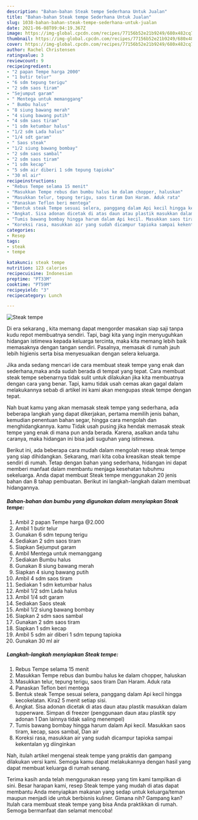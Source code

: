 ```yaml
---
description: "Bahan-bahan Steak tempe Sederhana Untuk Jualan"
title: "Bahan-bahan Steak tempe Sederhana Untuk Jualan"
slug: 1038-bahan-bahan-steak-tempe-sederhana-untuk-jualan
date: 2021-06-08T09:04:19.367Z
image: https://img-global.cpcdn.com/recipes/77156b52e21b9249/680x482cq70/steak-tempe-foto-resep-utama.jpg
thumbnail: https://img-global.cpcdn.com/recipes/77156b52e21b9249/680x482cq70/steak-tempe-foto-resep-utama.jpg
cover: https://img-global.cpcdn.com/recipes/77156b52e21b9249/680x482cq70/steak-tempe-foto-resep-utama.jpg
author: Rachel Christensen
ratingvalue: 3
reviewcount: 9
recipeingredient:
- "2 papan Tempe harga 2000"
- "1 butir telur"
- "6 sdm tepung terigu"
- "2 sdm saos tiram"
- "Sejumput garam"
- " Mentega untuk memanggang"
- " Bumbu halus"
- "8 siung bawang merah"
- "4 siung bawang putih"
- "4 sdm saos tiram"
- "1 sdm ketumbar halus"
- "1/2 sdm Lada halus"
- "1/4 sdt garam"
- " Saos steak"
- "1/2 siung bawang bombay"
- "2 sdm saos sambal"
- "2 sdm saos tiram"
- "1 sdm kecap"
- "5 sdm air diberi 1 sdm tepung tapioka"
- "30 ml air"
recipeinstructions:
- "Rebus Tempe selama 15 menit"
- "Masukkan Tempe rebus dan bumbu halus ke dalam chopper, haluskan"
- "Masukkan telur, tepung terigu, saos tiram Dan Haram. Aduk rata"
- "Panaskan Teflon beri mentega"
- "Bentuk steak Tempe sesuai selera, panggang dalam Api kecil hingga kecokelatan. Kira2 5 menit setiap sisi."
- "Angkat. Sisa adonan dicetak di atas daun atau plastik masukkan dalam tupperware. Simpan di freezer (penggunaan daun atau plastik spy adonan 1 Dan lainnya tidak saling menempel)"
- "Tumis bawang bombay hingga harum dalam Api kecil. Masukkan saos tiram, kecap, saos sambal, Dan air"
- "Koreksi rasa, masukkan air yang sudah dicampur tapioka sampai kekentalan yg diinginkan"
categories:
- Resep
tags:
- steak
- tempe

katakunci: steak tempe 
nutrition: 123 calories
recipecuisine: Indonesian
preptime: "PT33M"
cooktime: "PT59M"
recipeyield: "3"
recipecategory: Lunch

---
```



![Steak tempe](https://img-global.cpcdn.com/recipes/77156b52e21b9249/680x482cq70/steak-tempe-foto-resep-utama.jpg)

Di era  sekarang , kita memang dapat mengorder masakan siap saji tanpa kudu repot membuatnya sendiri. Tapi, bagi kita yang ingin menyuguhkan hidangan istimewa kepada keluarga tercinta, maka kita memang lebih baik memasaknya dengan tangan sendiri. Pasalnya, memasak di rumah jauh lebih higienis serta bisa menyesuaikan dengan selera keluarga.

Jika anda sedang mencari ide cara membuat steak tempe yang enak dan sederhana,maka anda sudah berada di tempat yang tepat. Cara membuat steak tempe  sebenarnya tidak sulit untuk dilakukan jika kita membuatnya dengan cara yang benar. Tapi, kamu tidak usah cemas akan gagal dalam melakukannya 
sebab di artikel ini kami akan mengupas steak tempe dengan tepat.  



Nah buat kamu yang akan memasak steak tempe yang sederhana, ada beberapa langkah yang dapat dikerjakan, pertama memilih jenis bahan, kemudian penentuan bahan segar, hingga cara mengolah dan menghidangkannya. kamu Tidak usah pusing jika hendak memasak steak tempe yang enak di mana pun anda berada. Karena, asalkan anda  tahu caranya, maka hidangan ini bisa jadi suguhan yang istimewa.

Berikut ini, ada beberapa cara mudah dalam mengolah resep steak tempe yang siap dihidangkan. Sekarang, mari kita coba kreasikan steak tempe sendiri di rumah. Tetap dengan bahan yang sederhana, hidangan ini dapat memberi manfaat dalam membantu menjaga kesehatan tubuhmu sekeluarga. Anda dapat membuat Steak tempe menggunakan 20 jenis bahan dan 8 tahap pembuatan. Berikut ini langkah-langkah dalam membuat hidangannya.

<!--inarticleads1-->

##### Bahan-bahan dan bumbu yang digunakan dalam menyiapkan Steak tempe:

1. Ambil 2 papan Tempe harga @2.000
1. Ambil 1 butir telur
1. Gunakan 6 sdm tepung terigu
1. Sediakan 2 sdm saos tiram
1. Siapkan Sejumput garam
1. Ambil  Mentega untuk memanggang
1. Sediakan  Bumbu halus
1. Gunakan 8 siung bawang merah
1. Siapkan 4 siung bawang putih
1. Ambil 4 sdm saos tiram
1. Sediakan 1 sdm ketumbar halus
1. Ambil 1/2 sdm Lada halus
1. Ambil 1/4 sdt garam
1. Sediakan  Saos steak
1. Ambil 1/2 siung bawang bombay
1. Siapkan 2 sdm saos sambal
1. Gunakan 2 sdm saos tiram
1. Siapkan 1 sdm kecap
1. Ambil 5 sdm air diberi 1 sdm tepung tapioka
1. Gunakan 30 ml air




<!--inarticleads2-->

##### Langkah-langkah menyiapkan Steak tempe:

1. Rebus Tempe selama 15 menit
1. Masukkan Tempe rebus dan bumbu halus ke dalam chopper, haluskan
1. Masukkan telur, tepung terigu, saos tiram Dan Haram. Aduk rata
1. Panaskan Teflon beri mentega
1. Bentuk steak Tempe sesuai selera, panggang dalam Api kecil hingga kecokelatan. Kira2 5 menit setiap sisi.
1. Angkat. Sisa adonan dicetak di atas daun atau plastik masukkan dalam tupperware. Simpan di freezer (penggunaan daun atau plastik spy adonan 1 Dan lainnya tidak saling menempel)
1. Tumis bawang bombay hingga harum dalam Api kecil. Masukkan saos tiram, kecap, saos sambal, Dan air
1. Koreksi rasa, masukkan air yang sudah dicampur tapioka sampai kekentalan yg diinginkan




Nah, itulah artikel mengenai  steak tempe  yang praktis dan gampang dilakukan versi kami. Semoga kamu dapat melakukannya dengan hasil yang dapat membuat keluarga di rumah senang. 

Terima kasih anda telah menggunakan resep yang tim kami tampilkan di sini. Besar harapan kami, resep  Steak tempe yang mudah di atas dapat membantu Anda menyiapkan makanan yang sedap untuk keluarga/teman maupun menjadi ide untuk berbisnis kuliner. Gimana nih? Gampang kan? Itulah cara membuat steak tempe yang bisa Anda praktikkan di rumah. Semoga bermanfaat dan selamat mencoba!

